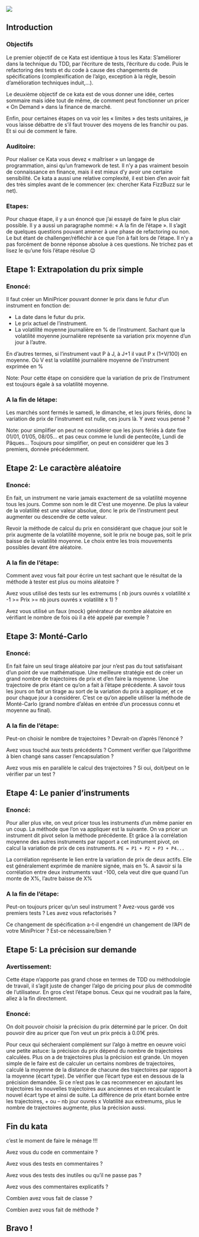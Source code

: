 [<img src="https://api.travis-ci.org/xd2/kata-mini-pricer.svg?branch=master">](https://travis-ci.org/xd2/kata-mini-pricer/)



## Introduction

### Objectifs

Le premier objectif de ce Kata est identique à tous les Kata: S’améliorer dans la technique du TDD, par l’écriture de tests, l’écriture du code. Puis le refactoring des tests et du code à cause des changements de spécifications (complexification de l’algo, exception à la règle, besoin d’amélioration techniques induit,…).

Le deuxième objectif de ce kata est de vous donner une idée, certes sommaire mais idée tout de même, de comment peut fonctionner un pricer « On Demand » dans la finance de marché.

Enfin, pour certaines étapes on va voir les « limites » des tests unitaires, je vous laisse débattre de s’il faut trouver des moyens de les franchir ou pas. Et si oui de comment le faire.

### Auditoire:

Pour réaliser ce Kata vous devez « maîtriser » un langage de programmation, ainsi qu’un framework de test. Il n’y a pas vraiment besoin de connaissance en finance, mais il est mieux d’y avoir une certaine sensibilité. Ce kata a aussi une relative complexité, il est bien d’en avoir fait des très simples avant de le commencer (ex: chercher Kata FizzBuzz sur le net).

### Etapes:

Pour chaque étape, il y a un énoncé que j’ai essayé de faire le plus clair possible. Il y a aussi un paragraphe nommé: « A la fin de l’étape ». Il s’agit de quelques questions pouvant amener à une phase de refactoring ou non. Le but étant de challenger/réfléchir à ce que l’on à fait lors de l’étape. Il n’y a pas forcément de bonne réponse absolue à ces questions. Ne trichez pas et lisez le qu’une fois l’étape résolue 😉

## Etape 1: Extrapolation du prix simple

### Enoncé:

Il faut créer un MiniPricer pouvant donner le prix dans le futur d’un instrument en fonction de:

* La date dans le futur du prix.
* Le prix actuel  de l’instrument.
* La volatilité moyenne journalière en % de l’instrument. Sachant que la volatilité moyenne journalière représente sa variation prix moyenne d’un jour à l’autre.

En d’autres termes,  si l’instrument vaut P à J, à J+1 il vaut P x (1+V/100) en moyenne. Où V est la volatilité journalière moyenne de l’instrument exprimée en %

Note: Pour cette étape on considère que la variation de prix de l’instrument est toujours égale à sa volatilité moyenne.

### A la fin de létape:


Les marchés sont fermés le samedi, le dimanche, et les jours fériés, donc la variation de prix de l’instrument est nulle, ces jours là. Y avez vous pensé ?

Note: pour simplifier on peut ne considérer que les jours fériés à date fixe 01/01, 01/05, 08/05… et pas ceux comme le lundi de pentecôte, Lundi de Pâques… Toujours pour simplifier, on peut en considérer que les 3 premiers, donnée précédemment.

## Etape 2: Le caractère aléatoire

### Enoncé:

En fait, un instrument ne varie jamais exactement de sa volatilité moyenne tous les jours. Comme son nom le dit C’est une moyenne. De plus la valeur de la volatilité est une valeur absolue, donc le prix de l’instrument peut augmenter ou descendre de cette valeur.

Revoir la méthode de calcul du prix en considérant que chaque jour soit le prix augmente de la volatilité moyenne, soit le prix ne bouge pas, soit le prix baisse de la volatilité moyenne. Le choix entre les trois mouvements possibles devant être aléatoire.

### A la fin de l’étape:

Comment avez vous fait pour écrire un test sachant que le résultat de la méthode à tester est plus ou moins aléatoire ?

Avez vous utilisé des tests sur les extremums ( nb jours ouvrés x volatilité x -1 >= Prix >= nb jours ouvrés x volatilité x 1) ?

Avez vous utilisé un faux (mock) générateur de nombre aléatoire en vérifiant le nombre de fois où il a été appelé par exemple ?

## Etape 3: Monté-Carlo

### Enoncé:

En fait faire un seul tirage aléatoire par jour n’est pas du tout satisfaisant d’un point de vue mathématique. Une meilleure stratégie est de créer un grand nombre de trajectoires de prix et d’en faire la moyenne. Une trajectoire de prix étant ce qu’on a fait à l’étape précédente. A savoir tous les jours on fait un tirage au sort de la variation du prix à appliquer, et ce pour chaque jour à considérer. C’est ce qu’on appelle utiliser la méthode de Monté-Carlo (grand nombre d’aléas en entrée d’un processus connu et moyenne au final).

### A la fin de l’étape:

Peut-on choisir le nombre de trajectoires ? Devrait-on d’après l’énoncé ?

Avez vous touché aux tests précédents ? Comment verifier que l’algorithme à bien changé sans casser l’encapsulation ?

Avez vous mis en parallèle  le calcul des trajectoires ? Si oui, doit/peut on le vérifier par un test ?

## Etape 4: Le panier d’instruments

### Enoncé:

Pour aller plus vite, on veut pricer tous les instruments d’un même panier en un coup. La méthode que l’on va appliquer est la suivante.
On va pricer un instrument dit pivot selon la méthode précédente.
Et grâce à la corrélation moyenne des autres instruments par rapport a cet instrument pivot,
on calcul la variation de prix de ces instruments. `PE = P1 + P2 + P3 + P4...`

La corrélation représente le lien entre la variation de prix de deux actifs.
Elle est généralement exprimée de manière signée, mais en %.
A savoir si la corrélation entre deux instruments vaut -100,
cela veut dire que quand l’un monte de X%, l’autre baisse de X%

### A la fin de l’étape:

Peut-on toujours pricer qu’un seul instrument ? Avez-vous gardé vos premiers tests ? Les avez vous refactorisés ?

Ce changement de spécification a-t-il engendré un changement de l’API de votre MiniPricer ? Est-ce nécessaire/bien ?

## Etape 5: La précision sur demande

### Avertissement:

Cette étape n’apporte pas grand chose en termes de TDD ou méthodologie de travail, il s’agit juste de changer l’algo de pricing pour plus de commodité de l’utilisateur. En gros c’est l’étape bonus. Ceux qui ne voudrait pas la faire, allez à la fin directement.

### Enoncé:

On doit pouvoir choisir la précision du prix déterminé par le pricer. On doit pouvoir dire au pricer que l’on veut un prix précis à 0.01€ près.

Pour ceux qui sécheraient complément sur l’algo à mettre en oeuvre voici une petite astuce: la précision du prix dépend du nombre de trajectoires calculées. Plus on a de trajectoires plus la précision est grande. Un moyen simple de le faire est de calculer un certains nombres de trajectoires, calculé la moyenne de la distance de chacune des trajectoires par rapport à la moyenne (écart type). De vérifier que l’écart type est en dessous de la précision demandée. Si ce n’est pas le cas recommencer en ajoutant les trajectoires les nouvelles trajectoires aux anciennes et en recalculant le nouvel écart type et ainsi de suite. La différence de prix étant bornée entre les trajectoires, + ou – nb jour ouvrés x Volatilité aux extremums, plus le nombre de trajectoires augmente, plus la précision aussi.

## Fin du kata

c’est le moment de faire le ménage !!!

Avez vous du code en commentaire ?

Avez vous des tests en commentaires ?

Avez vous des tests des inutiles ou qu’il ne passe pas ?

Avez vous des commentaires explicatifs ?

Combien avez vous fait de classe ?

Combien avez vous fait de méthode ?

## Bravo !


